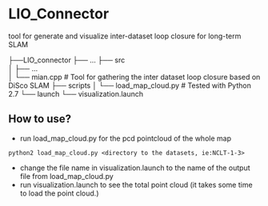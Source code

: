 # LIO_Connector
tool for generate and visualize inter-dataset loop closure for long-term SLAM

├──LIO_connector
   ├── ...
   ├── src                    
   │   ├── ...           
   │   └── mian.cpp                # Tool for gathering the inter dataset loop closure based on DiSco SLAM
   ├── scripts
   │   └── load_map_cloud.py       # Tested with Python 2.7
   └── launch
       └── visualization.launch

## How to use? 
- run load_map_cloud.py for the pcd pointcloud of the whole map
```
python2 load_map_cloud.py <directory to the datasets, ie:NCLT-1-3>
```
- change the file name in visualization.launch to the name of the output file from load_map_cloud.py
- run visualization.launch to see the total point cloud (it takes some time to load the point cloud.)
